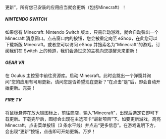更新”，所有您已安装的应用应当就会更新（包括Minecraft）！

##### NINTENDO SWITCH

如果您有 Minecraft: Nintendo Switch 版本，只需启动游戏，就会自动弹出一个 Minecraft 消息窗口。点击窗口内的按钮，您会被重定向至 eShop，在此您可以下载新版 Minecraft。或者您可以访问 eShop 并搜索名为“Minecraft”的游戏。订阅我们在 Switch 上的频道，我们会通过您的主机向您提醒未来更新！

##### GEAR VR

在 Oculus 主控室中前往资源库。启动 Minecraft。此时会跳出一个弹窗并询问“您的应用有可用更新。请问您是否希望现在更新？”在点击“是”后，即会自动开始更新。完美！

##### FIRE TV

将鼠标悬停在放大镜图标上，前往商店，输入“Minecraft”，出现后选定它即可下载更新。下载完毕后，图标会出现在主选项卡“最新项目”下。如要更新游戏，高亮 Minecraft，点击菜单按钮（3 条水平线）并点击“更多信息”。在游戏说明下方，会出现“更新”按钮，点击即可开始更新。万岁！